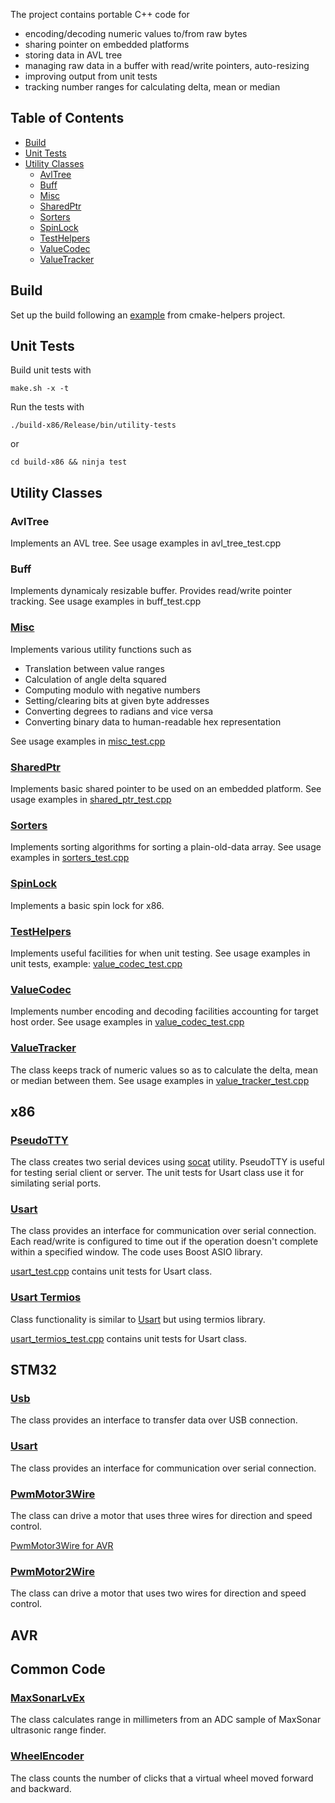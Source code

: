 The project contains portable C++ code for
* encoding/decoding numeric values to/from raw bytes
* sharing pointer on embedded platforms
* storing data in AVL tree
* managing raw data in a buffer with read/write pointers, auto-resizing
* improving output from unit tests
* tracking number ranges for calculating delta, mean or median

## Table of Contents

* [Build](#Build)
* [Unit Tests](#Unit_Tests)
* [Utility Classes](#Utility_Classes)
  * [AvlTree](#avl_tree)
  * [Buff](#buff)
  * [Misc](#misc)
  * [SharedPtr](#shared_ptr)
  * [Sorters](#sorters)
  * [SpinLock](#spin_lock)
  * [TestHelpers](#test_helpers)
  * [ValueCodec](#value_codec)
  * [ValueTracker](#value_tracker)

<a name="Build" ></a>
## Build

Set up the build following an <a href="https://github.com/boltrobotics/cmake-helpers/#Example">example</a> from
cmake-helpers project.

<a name="Unit_Tests" ></a>
## Unit Tests

Build unit tests with
```
make.sh -x -t
```

Run the tests with
```
./build-x86/Release/bin/utility-tests
```
or
```
cd build-x86 && ninja test
```

<a name="Utility_Classes" ></a>
## Utility Classes

<a name="avl_tree" ></a>
### AvlTree

Implements an AVL tree. See usage examples in avl_tree_test.cpp

<a name="buff"></a> 
### Buff

Implements dynamicaly resizable buffer. Provides read/write pointer tracking. See usage examples in
buff_test.cpp

<a name="misc" ></a>
### <a href="include/utility/misc.hpp">Misc</a>

Implements various utility functions such as
* Translation between value ranges
* Calculation of angle delta squared
* Computing modulo with negative numbers
* Setting/clearing bits at given byte addresses
* Converting degrees to radians and vice versa
* Converting binary data to human-readable hex representation

See usage examples in <a href="test/misc_test.cpp">misc_test.cpp</a>

<a name="shared_ptr"></a>
### <a href="include/utility/shared_ptr.hpp">SharedPtr</a>

Implements basic shared pointer to be used on an embedded platform. See usage examples in
<a href="test/shared_ptr_test.cpp">shared_ptr_test.cpp</a>

<a name="sorters"></a>
### <a href="include/utility/sorters.hpp">Sorters</a>

Implements sorting algorithms for sorting a plain-old-data array. See usage examples in
<a href="test/sorters_test.cpp">sorters_test.cpp</a>

<a name="spin_lock" ></a>
### <a href="include/utility/spin_lock.hpp">SpinLock</a>

Implements a basic spin lock for x86.

<a name="test_helpers" ></a>
### <a href="include/utility/test_helpers.hpp">TestHelpers</a>

Implements useful facilities for when unit testing. See usage examples in unit tests, example: 
<a href="test/value_codec_test.cpp">value_codec_test.cpp</a>

<a name="value_codec" ></a>
### <a href="include/utility/value_codec.hpp">ValueCodec</a>

Implements number encoding and decoding facilities accounting for target host order. See usage
examples in <a href="test/value_codec_test.cpp">value_codec_test.cpp</a>

<a name="value_tracker"></a>
### <a href="include/utility/value_tracker.hpp">ValueTracker</a>

The class keeps track of numeric values so as to calculate the delta, mean or median between them.
See usage examples in
<a href="test/value_tracker_test.cpp">value_tracker_test.cpp</a>

<a name="x86"></a>
## x86

<a name="PseudoTTY"></a>
### <a href="include/devices/x86/pseudo_tty.hpp">PseudoTTY</a>

The class creates two serial devices using <a href="https://linux.die.net/man/1/socat">socat</a>
utility. PseudoTTY is useful for testing serial client or server. The unit tests for Usart class
use it for similating serial ports.

<a name="Usart"></a>
### <a href="include/devices/usart.hpp">Usart</a>

The class provides an interface for communication over serial connection. Each read/write is
configured to time out if the operation doesn't complete within a specified window. The code uses
Boost ASIO library.

<a name="usart_test" href="test/usart_test.cpp">usart_test.cpp</a>
contains unit tests for Usart class.

<a name="UsartTermios"></a> 
### <a href="include/devices/x86/usart_termios.hpp">Usart Termios</a>

Class functionality is similar to [Usart](#Usart) but using termios library.

<a name="usart_termios_test" href="test/usart_termios_test.cpp">usart_termios_test.cpp</a>
contains unit tests for Usart class.

<a name="stm32"></a>
## STM32

<a name="Usb"></a>
### <a href="include/devices/stm32/usb.hpp">Usb</a>

The class provides an interface to transfer data over USB connection.

<a name="stm32_Usart"></a>
### <a href="include/devices/stm32/usart.hpp">Usart</a>

The class provides an interface for communication over serial connection.

<a name="PwmMotor3Wire"></a>
### <a href="include/devices/stm32/pwm_motor_3wire.hpp">PwmMotor3Wire</a>

The class can drive a motor that uses three wires for direction and speed control.

<a href="include/devices/avr/pwm_motor_3wire.hpp">PwmMotor3Wire for AVR</a>

<a name="PwmMotor2Wire"></a>
### <a href="include/devices/stm32/pwm_motor_2wire.hpp">PwmMotor2Wire</a>

The class can drive a motor that uses two wires for direction and speed control.

<a name="avr"></a>
## AVR

## Common Code

<a name="MaxSonarLvEx"></a>
### <a href="include/devices/maxsonar_lvez.hpp">MaxSonarLvEx</a>

The class calculates range in millimeters from an ADC sample of MaxSonar ultrasonic range finder.

<a name="WheelEncoder"></a>
### <a href="include/devices/wheel_encoder.hpp">WheelEncoder</a>

The class counts the number of clicks that a virtual wheel moved forward and backward.
